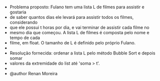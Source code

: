 * Problema proposto: Fulano tem uma lista L de filmes para assistir e gostaria
 * de saber quantos dias ele levará para assistir todos os filmes, considerando
 * que ele possui t horas por dia, e vai terminar de assistir cada filme no
 * mesmo dia que começou. A lista L de filmes é composta pelo nome e tempo de cada
 * filme, em float. O tamanho de L é definido pelo próprio Fulano.
 * 
 * Resolução fornecida: ordenar a lista L pelo método Bubble Sort e depois somar
 * valores da extremidade do list até 'soma > t'.
 * 
 * @author Renan Moreira
